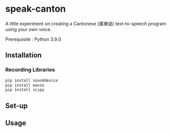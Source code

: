 # speak-canton

A little experiment on creating a Cantonese (廣東話) text-to-speech program using your own voice.

Prerequisite : Python 3.9.0

## Installation

### Recording Libraries
```bash
pip install sounddevice
pip install wavio
pip install scipy
```


## Set-up

## Usage

